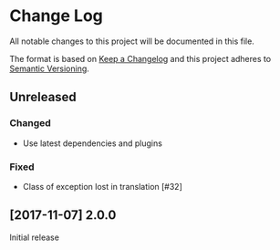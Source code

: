 # Change Log
All notable changes to this project will be documented in this file.

The format is based on [Keep a Changelog](http://keepachangelog.com/) 
and this project adheres to [Semantic Versioning](http://semver.org/).

## Unreleased

### Changed

* Use latest dependencies and plugins

### Fixed

* Class of exception lost in translation [#32]

## [2017-11-07] 2.0.0

Initial release

